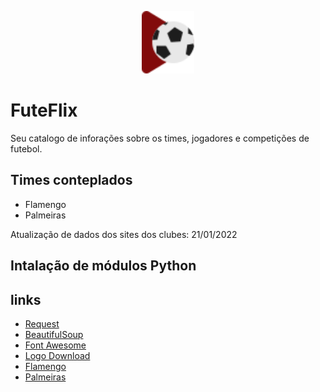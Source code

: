 <p align="center">
  <img height="100rem" src="img/icons/favicon.svg"/>
</p>

# FuteFlix

Seu catalogo de inforações sobre os times, jogadores e competições de futebol.

## Times conteplados

- Flamengo
- Palmeiras

Atualização de dados dos sites dos clubes: 21/01/2022

## Intalação de módulos Python

## links

- [Request](https://docs.python-requests.org/pt_BR/latest/user/install.html)
- [BeautifulSoup](https://pypi.org/project/beautifulsoup4/)
- [Font Awesome](https://fontawesome.com)
- [Logo Download](https://logodownload.org)
- [Flamengo](https://www.flamengo.com.br/elencos/elenco-profissional)
- [Palmeiras](https://www.palmeiras.com.br/elenco/)
